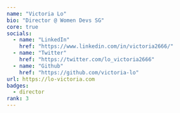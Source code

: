 ```yaml
---
name: "Victoria Lo"
bio: "Director @ Women Devs SG"
core: true
socials:
  - name: "LinkedIn"
    href: "https://www.linkedin.com/in/victoria2666/"
  - name: "Twitter"
    href: "https://twitter.com/lo_victoria2666"
  - name: "Github"
    href: "https://github.com/victoria-lo"
url: https://lo-victoria.com
badges: 
  - director
rank: 3
---
```


